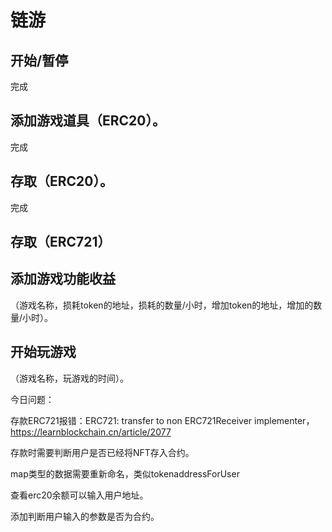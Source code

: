 # 链游

## 开始/暂停

完成

## 添加游戏道具（ERC20）。

完成

## 存取（ERC20）。

完成

## 存取（ERC721）

## 添加游戏功能收益

（游戏名称，损耗token的地址，损耗的数量/小时，增加token的地址，增加的数量/小时）。

## 开始玩游戏

（游戏名称，玩游戏的时间）。



今日问题：

存款ERC721报错：ERC721: transfer to non ERC721Receiver implementer，https://learnblockchain.cn/article/2077

存款时需要判断用户是否已经将NFT存入合约。

map类型的数据需要重新命名，类似tokenaddressForUser

查看erc20余额可以输入用户地址。

添加判断用户输入的参数是否为合约。

